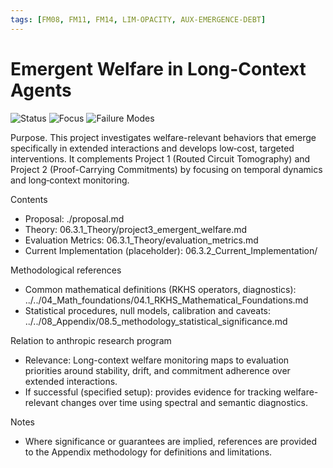 ```yaml
---
tags: [FM08, FM11, FM14, LIM-OPACITY, AUX-EMERGENCE-DEBT]
---
```


# Emergent Welfare in Long-Context Agents

![Status](https://img.shields.io/badge/status-Research_Ready-green)
![Focus](https://img.shields.io/badge/focus-Long_Context_Welfare-green)
![Failure Modes](https://img.shields.io/badge/addresses-FM08_FM11_FM14-orange)

Purpose. This project investigates welfare-relevant behaviors that emerge specifically in extended interactions and develops low‑cost, targeted interventions. It complements Project 1 (Routed Circuit Tomography) and Project 2 (Proof-Carrying Commitments) by focusing on temporal dynamics and long‑context monitoring.

Contents
- Proposal: ./proposal.md
- Theory: 06.3.1_Theory/project3_emergent_welfare.md
- Evaluation Metrics: 06.3.1_Theory/evaluation_metrics.md
- Current Implementation (placeholder): 06.3.2_Current_Implementation/

Methodological references
- Common mathematical definitions (RKHS operators, diagnostics): ../../04_Math_foundations/04.1_RKHS_Mathematical_Foundations.md
- Statistical procedures, null models, calibration and caveats: ../../08_Appendix/08.5_methodology_statistical_significance.md


Relation to anthropic research program 
- Relevance: Long-context welfare monitoring maps to evaluation priorities around stability, drift, and commitment adherence over extended interactions.
- If successful (specified setup): provides evidence for tracking welfare-relevant changes over time using spectral and semantic diagnostics.

Notes
- Where significance or guarantees are implied, references are provided to the Appendix methodology for definitions and limitations.